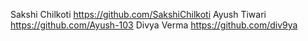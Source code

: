 Sakshi Chilkoti 
https://github.com/SakshiChilkoti
Ayush Tiwari 
https://github.com/Ayush-103
Divya Verma
https://github.com/div9ya
